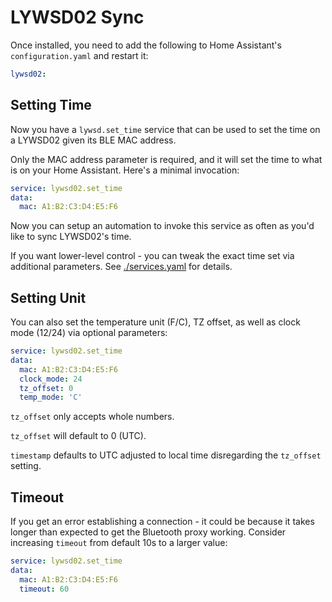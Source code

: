 # LYWSD02 Sync

Once installed, you need to add the following to Home Assistant's `configuration.yaml` and restart it:
```yaml
lywsd02:
```

## Setting Time

Now you have a `lywsd.set_time` service that can be used to set the time on a LYWSD02 given its BLE MAC address.

Only the MAC address parameter is required, and it will set the time to what is on your Home Assistant.
Here's a minimal invocation:
```yaml
service: lywsd02.set_time
data:
  mac: A1:B2:C3:D4:E5:F6
```

Now you can setup an automation to invoke this service as often as you'd like to sync LYWSD02's time.

If you want lower-level control - you can tweak the exact time set via additional parameters.
See [./services.yaml](./custom_components/lywsd02/services.yaml) for details.

## Setting Unit

You can also set the temperature unit (F/C), TZ offset, as well as clock mode (12/24) via optional parameters:
```yaml
service: lywsd02.set_time
data:
  mac: A1:B2:C3:D4:E5:F6
  clock_mode: 24
  tz_offset: 0
  temp_mode: 'C'
```

`tz_offset` only accepts whole numbers.

`tz_offset` will default to 0 (UTC).

`timestamp` defaults to UTC adjusted to local time disregarding the `tz_offset` setting.

## Timeout

If you get an error establishing a connection - it could be because it takes longer than expected to get the Bluetooth proxy working. Consider increasing `timeout` from default 10s to a larger value:
```yaml
service: lywsd02.set_time
data:
  mac: A1:B2:C3:D4:E5:F6
  timeout: 60
```
